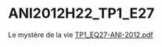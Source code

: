 # ANI2012H22_TP1_E27
Le mystère de la vie
[TP1_EQ27-ANI-2012.pdf](https://github.com/emmanuellelippe/ANI2012H22_TP1_E27/files/8193707/TP1_EQ27-ANI-2012.pdf)
